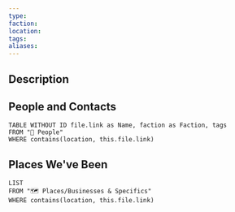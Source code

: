 ```yaml
---
type: 
faction: 
location: 
tags: 
aliases: 
---
```

## Description

## People and Contacts
```dataview
TABLE WITHOUT ID file.link as Name, faction as Faction, tags
FROM "🙋 People"
WHERE contains(location, this.file.link)
```
## Places We've Been
```dataview
LIST
FROM "🗺️ Places/Businesses & Specifics"
WHERE contains(location, this.file.link)
```

